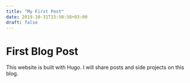 ```yaml
---
title: "My First Post"
date: 2019-10-31T15:50:58+03:00
draft: false
---
```


<h1>First Blog Post</h1>
This website is built with Hugo. I will share posts and side projects on this blog.
